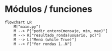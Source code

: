 # Módulos / funciones

```mermaid
flowchart LR
    M["main.py"]
    M --> P["pedir_entero(mensaje, min, max)"]
    M --> R["resultado_ronda(usuario, pc)"]
    M --> L["Menú (while True)"]
    M --> F["for rondas 1..N"]
